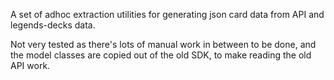 A set of adhoc extraction utilities for generating json card data
from API and legends-decks data.

Not very tested as there's lots of manual work in between to be done,
and the model classes are copied out of the old SDK, to make reading
the old API work.